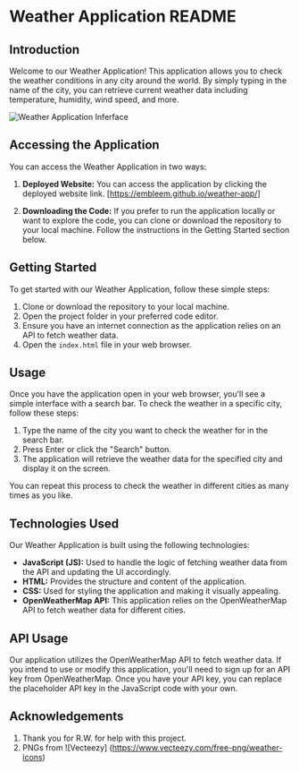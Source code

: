 # Weather Application README

## Introduction

Welcome to our Weather Application! This application allows you to check the weather conditions in any city around the world. By simply typing in the name of the city, you can retrieve current weather data including temperature, humidity, wind speed, and more.

![Weather Application Inferface](./images/App_Cover.png)

## Accessing the Application

You can access the Weather Application in two ways:

1. **Deployed Website:** You can access the application by clicking the deployed website link. [https://embleem.github.io/weather-app/]

2. **Downloading the Code:** If you prefer to run the application locally or want to explore the code, you can clone or download the repository to your local machine. Follow the instructions in the Getting Started section below.

## Getting Started

To get started with our Weather Application, follow these simple steps:

1. Clone or download the repository to your local machine.
2. Open the project folder in your preferred code editor.
3. Ensure you have an internet connection as the application relies on an API to fetch weather data.
4. Open the `index.html` file in your web browser.

## Usage

Once you have the application open in your web browser, you'll see a simple interface with a search bar. To check the weather in a specific city, follow these steps:

1. Type the name of the city you want to check the weather for in the search bar.
2. Press Enter or click the "Search" button.
3. The application will retrieve the weather data for the specified city and display it on the screen.

You can repeat this process to check the weather in different cities as many times as you like.

## Technologies Used

Our Weather Application is built using the following technologies:

- **JavaScript (JS):** Used to handle the logic of fetching weather data from the API and updating the UI accordingly.
- **HTML:** Provides the structure and content of the application.
- **CSS:** Used for styling the application and making it visually appealing.
- **OpenWeatherMap API:** This application relies on the OpenWeatherMap API to fetch weather data for different cities.

## API Usage

Our application utilizes the OpenWeatherMap API to fetch weather data. If you intend to use or modify this application, you'll need to sign up for an API key from OpenWeatherMap. Once you have your API key, you can replace the placeholder API key in the JavaScript code with your own.

## Acknowledgements
1. Thank you for R.W. for help with this project.
2. PNGs from ![Vecteezy] (https://www.vecteezy.com/free-png/weather-icons)
